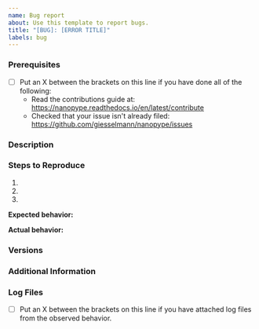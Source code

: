 ```yaml
---
name: Bug report
about: Use this template to report bugs.
title: "[BUG]: [ERROR TITLE]"
labels: bug
---
```

<!--

Have you read Nanopype's Code of Conduct? By filing an Issue, you are expected to comply with it, including treating everyone with respect: https://github.com/nanopype/.github/blob/master/CODE_OF_CONDUCT.md

-->

### Prerequisites

* [ ] Put an X between the brackets on this line if you have done all of the following:
    * Read the contributions guide at: <https://nanopype.readthedocs.io/en/latest/contribute>
    * Checked that your issue isn't already filed: <https://github.com/giesselmann/nanopype/issues>

### Description

<!-- Description of the issue -->

### Steps to Reproduce

1. <!-- First Step -->
2. <!-- Second Step -->
3. <!-- and so on… -->

**Expected behavior:**

<!-- What you expect to happen -->

**Actual behavior:**

<!-- What actually happens -->

### Versions

<!-- You can get this information from the setup.py in your repository checkout, by running git describe --tags or from the list of Docker images you pulled -->

### Additional Information

<!-- Any additional information, configuration or data that might be necessary to reproduce the issue. -->


### Log Files

* [ ] Put an X between the brackets on this line if you have attached log files from the observed behavior.
